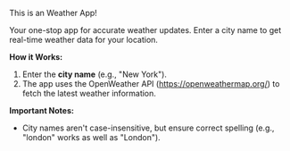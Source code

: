 This is an Weather App!

Your one-stop app for accurate weather updates. Enter a city name to get real-time weather data for your location.

**How it Works:**
1. Enter the **city name** (e.g., "New York").
2. The app uses the OpenWeather API (https://openweathermap.org/) to fetch the latest weather information.

**Important Notes:**
- City names aren't case-insensitive, but ensure correct spelling (e.g., "london" works as well as "London").
